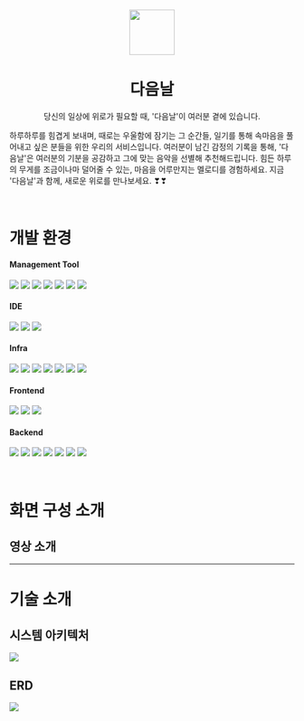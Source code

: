 
# <p align="center"><img align="center" src="https://github.com/spring-projects/spring-security/assets/75198221/75ac9fa9-ef6c-4df7-bed0-3f7060c48865" width="80" height="80"></p> <h1 align="center">다음날</h1>

<p align="center">
당신의 일상에 위로가 필요할 때, '다음날'이 여러분 곁에 있습니다.

하루하루를 힘겹게 보내며, 때로는 우울함에 잠기는 그 순간들, 일기를 통해 속마음을 풀어내고 싶은 분들을 위한 우리의 서비스입니다. 여러분이 남긴 감정의 기록을 통해, '다음날'은 여러분의 기분을 공감하고 그에 맞는 음악을 선별해 추천해드립니다. 힘든 하루의 무게를 조금이나마 덜어줄 수 있는, 마음을 어루만지는 멜로디를 경험하세요. 
지금 '다음날'과 함께, 새로운 위로를 만나보세요. ❣❣
</p><br>

<p>

# 개발 환경

<h4>Management Tool</h4>
<img src="https://img.shields.io/badge/JIRA-0052CC?style=for-the-badge&logo=JIRA&logoColor=white">
<img src="https://img.shields.io/badge/gitlab-FC6D26?style=for-the-badge&logo=gitlab&logoColor=white">
<img src="https://img.shields.io/badge/mattermost-0058CC?style=for-the-badge&logo=mattermost&logoColor=white">
<img src="https://img.shields.io/badge/notion-000000?style=for-the-badge&logo=notion&logoColor=white">
<img src="https://img.shields.io/badge/figma-F24E1E?style=for-the-badge&logo=figma&logoColor=white">
<img src="https://img.shields.io/badge/postman-FF6C37?style=for-the-badge&logo=postman&logoColor=white">
<img src="https://img.shields.io/badge/GIT-F05032?style=for-the-badge&logo=git&logoColor=white">

<h4>IDE</h4>
<img src="https://img.shields.io/badge/INTELLIJ-000000?style=for-the-badge&logo=intellijidea&logoColor=white"/>
<img src="https://img.shields.io/badge/VISUAL STUDIO CODE-007ACC?style=for-the-badge&logo=VISUAL STUDIO CODE&logoColor=white"/>
<img src="https://img.shields.io/badge/PYCHARM-000000?style=for-the-badge&logo=pycharm&logoColor=white"/>

<h4>Infra</h4>
<img src="https://img.shields.io/badge/AMAZON EC2-232F3E?style=for-the-badge&logo=amazonec2&logoColor=white"/>
<img src="https://img.shields.io/badge/AMAZON S3-569A31?style=for-the-badge&logo=amazons3&logoColor=white"/>
<img src="https://img.shields.io/badge/NGINX-009639?style=for-the-badge&logo=nginx&logoColor=white"/>
<img src="https://img.shields.io/badge/DOCKER-2496ED?style=for-the-badge&logo=docker&logoColor=white"/>
<img src="https://img.shields.io/badge/DOCKER COMPOSE-2496ED?style=for-the-badge&logo=&logoColor=white"/>
<img src="https://img.shields.io/badge/UBUNTU-E95420?style=for-the-badge&logo=ubuntu&logoColor=white"/>
<img src="https://img.shields.io/badge/JENKINS-D24939?style=for-the-badge&logo=jenkins&logoColor=white"/>

<h4>Frontend</h4>
<img src="https://img.shields.io/badge/REACT-61DAFB?style=for-the-badge&logo=REACT&logoColor=white"/>
<img src="https://img.shields.io/badge/TYPE SCRIPT-3178C6?style=for-the-badge&logo=TYPESCRIPT&logoColor=white"/>
<img src="https://img.shields.io/badge/TAIL WIND CSS-06B6D4?style=for-the-badge&logo=TAILWINDCSS&logoColor=white"/>

<h4>Backend</h4>
<img src="https://img.shields.io/badge/java-007396?style=for-the-badge&logo=java&logoColor=white">
<img src="https://img.shields.io/badge/SPRING BOOT-6DB33F?style=for-the-badge&logo=springboot&logoColor=white"/>
<img src="https://img.shields.io/badge/SPRING SECURITY-6DB33F?style=for-the-badge&logo=springsecurity&logoColor=white"/>
<img src="https://img.shields.io/badge/MYSQL-4479A1?style=for-the-badge&logo=mysql&logoColor=white"/>
<img src="https://img.shields.io/badge/PYTHON-3776AB?style=for-the-badge&logo=python&logoColor=white"/>
<img src="https://img.shields.io/badge/FAST API-009688?style=for-the-badge&logo=FASTAPI&logoColor=white"/>
<img src="https://img.shields.io/badge/JSON WEB TOKENS-000000?style=for-the-badge&logo=JSON WEB TOKENS&logoColor=white"/>
</p><br>

<p>

# 화면 구성 소개

## 영상 소개
- - -
# 기술 소개
## 시스템 아키텍처
<img src="https://github.com/spring-projects/spring-security/assets/75198221/8de46ad2-bf9d-4bbe-a93f-f7e0c6b63684"/>

## ERD
<img src="https://github.com/spring-projects/spring-security/assets/75198221/fb1e1ad9-b723-46d1-adc8-c13d7157ff7f"/>
</p>
